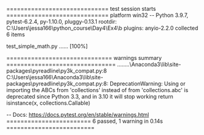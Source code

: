 ============================= test session starts =============================
platform win32 -- Python 3.9.7, pytest-6.2.4, py-1.10.0, pluggy-0.13.1
rootdir: C:\Users\jessa166\python_course\Day4\Ex4\b
plugins: anyio-2.2.0
collected 6 items

test_simple_math.py ......                                               [100%]

============================== warnings summary ===============================
..\..\..\..\Anaconda3\lib\site-packages\pyreadline\py3k_compat.py:8
  C:\Users\jessa166\Anaconda3\lib\site-packages\pyreadline\py3k_compat.py:8: DeprecationWarning: Using or importing the ABCs from 'collections' instead of from 'collections.abc' is deprecated since Python 3.3, and in 3.10 it will stop working
    return isinstance(x, collections.Callable)

-- Docs: https://docs.pytest.org/en/stable/warnings.html
======================== 6 passed, 1 warning in 0.14s =========================
